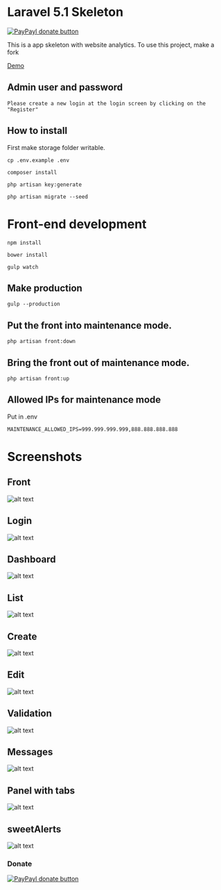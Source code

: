 # Laravel  5.1 Skeleton 
[![PayPayl donate button](https://img.shields.io/badge/paypal-donate-yellow.svg)](https://www.paypal.com/cgi-bin/webscr?cmd=_donations&business=WKPHKUSVC2YLC&lc=BR&item_name=rdehnhardt&currency_code=USD&bn=PP%2dDonationsBF%3abtn_donate_LG%2egif%3aNonHosted "Donate once-off to this project using Paypal")

This is a app skeleton with website analytics.
To use this project, make a fork

[Demo](http://skeleton.rdehnhardt.com.br/)

## Admin user and password

```
Please create a new login at the login screen by clicking on the "Register"
```

## How to install

First make storage folder writable. 

```
cp .env.example .env
```

```
composer install
```

```
php artisan key:generate
```

```
php artisan migrate --seed
```

# Front-end development

```
npm install
```

```
bower install
```

```
gulp watch
```

## Make production

```
gulp --production
```

## Put the front into maintenance mode.

```
php artisan front:down
```

## Bring the front out of maintenance mode.

```
php artisan front:up
```

## Allowed IPs for maintenance mode

Put in .env

```
MAINTENANCE_ALLOWED_IPS=999.999.999.999,888.888.888.888
```

# Screenshots

## Front
![alt text](https://raw.githubusercontent.com/rdehnhardt/skeleton/master/public/img/screen/skeleton-home.jpg "Home")

## Login
![alt text](https://raw.githubusercontent.com/rdehnhardt/skeleton/master/public/img/screen/skeleton-auth.jpg "Login")

## Dashboard
![alt text](https://raw.githubusercontent.com/rdehnhardt/skeleton/master/public/img/screen/skeleton-dashboard.jpg "Dashboard")

## List
![alt text](https://raw.githubusercontent.com/rdehnhardt/skeleton/master/public/img/screen/skeleton-list.jpg "List")

## Create
![alt text](https://raw.githubusercontent.com/rdehnhardt/skeleton/master/public/img/screen/skeleton-create.jpg "Create")

## Edit
![alt text](https://raw.githubusercontent.com/rdehnhardt/skeleton/master/public/img/screen/skeleton-edit.jpg "Edit")

## Validation
![alt text](https://raw.githubusercontent.com/rdehnhardt/skeleton/master/public/img/screen/skeleton-with-validation.jpg "Validation")

## Messages
![alt text](https://raw.githubusercontent.com/rdehnhardt/skeleton/master/public/img/screen/skeleton-with-messages.jpg "Validation")

## Panel with tabs
![alt text](https://raw.githubusercontent.com/rdehnhardt/skeleton/master/public/img/screen/skeleton-panel-with-tabs.jpg "Validation")

## sweetAlerts
![alt text](https://raw.githubusercontent.com/rdehnhardt/skeleton/master/public/img/screen/skeleton-with-alerts.jpg "Alerts")

### Donate
[![PayPayl donate button](https://img.shields.io/badge/paypal-donate-yellow.svg)](https://www.paypal.com/cgi-bin/webscr?cmd=_donations&business=WKPHKUSVC2YLC&lc=BR&item_name=rdehnhardt&currency_code=USD&bn=PP%2dDonationsBF%3abtn_donate_LG%2egif%3aNonHosted "Donate once-off to this project using Paypal")
